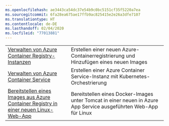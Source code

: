```yaml
---
ms.openlocfilehash: ae3443ca54dc37e54b9c0bc5151cf35f5220a7ea
ms.sourcegitcommit: 6fa28ea675ae17ffb9ac825415e2e26a3dfe7107
ms.translationtype: HT
ms.contentlocale: de-DE
ms.lasthandoff: 02/04/2020
ms.locfileid: "77013881"
---
```

|  |  |
|---------|---------|
| [Verwalten von Azure Container Registry-Instanzen][1] | Erstellen einer neuen Azure-Containerregistrierung und Hinzufügen eines neuen Images | 
| [Verwalten von Azure Container Service][2] | Erstellen einer Azure Container Service-Instanz mit Kubernetes-Orchestrierung | 
| [Bereitstellen eines Images aus Azure Container Registry in einer neuen Linux-Web-App][3] | Bereitstellen eines Docker-Images unter Tomcat in einer neuen in Azure App Service ausgeführten Web-App für Linux | 

[1]: https://github.com/Azure-Samples/acr-java-manage-azure-container-registry/
[2]: https://azure.microsoft.com/resources/samples/acs-java-manage-azure-container-service-with-kubernetes-orchestrator/
[3]: https://github.com/Azure-Samples/app-service-java-deploy-image-from-acr-to-linux/
